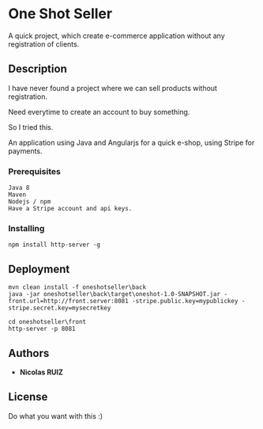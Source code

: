 # One Shot Seller

A quick project, which create e-commerce application without any registration of clients.

## Description

I have never found a project where we can sell products without registration.

Need everytime to create an account to buy something. 

So I tried this.

An application using Java and Angularjs for a quick e-shop, using Stripe for payments.

### Prerequisites
```
Java 8
Maven
Nodejs / npm
Have a Stripe account and api keys.
```

### Installing
```
npm install http-server -g
```

## Deployment

```
mvn clean install -f oneshotseller\back
java -jar oneshotseller\back\target\oneshot-1.0-SNAPSHOT.jar -front.url=http://front.server:8081 -stripe.public.key=mypublickey -stripe.secret.key=mysecretkey

cd oneshotseller\front
http-server -p 8081

```


## Authors

* **Nicolas RUIZ**

## License

Do what you want with this :)
